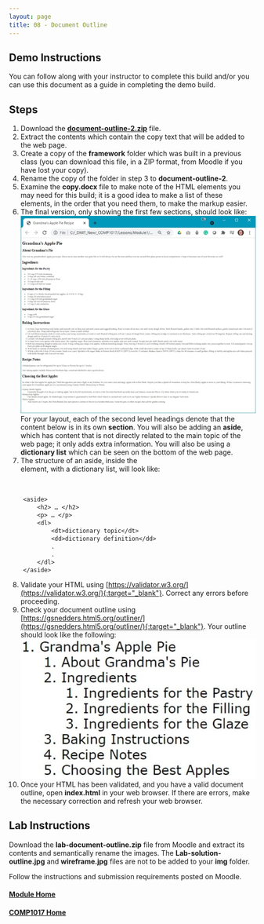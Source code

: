 ```yaml
---
layout: page
title: 08 - Document Outline
---
```

## Demo Instructions
You can follow along with your instructor to complete this build and/or you can use this document as a guide in completing the demo build.

## Steps
1.	Download the [**document-outline-2.zip**](files/document-outline-2.zip) file.
2.	Extract the contents which contain the copy text that will be added to the web page.
3.	Create a copy of the **framework** folder which was built in a previous class (you can download this file, in a ZIP format, from Moodle if you have lost your copy).
4.	Rename the copy of the folder in step 3 to **document-outline-2**.
5.	Examine the **copy.docx** file to make note of the HTML elements you may need for this build; it is a good idea to make a list of these elements, in the order that you need them, to make the markup easier.
6.	The final version, only showing the first few sections, should look like:<br>
![outline-2-final.jpg](files/outline-2-final.jpg)<br>
For your layout, each of the second level headings denote that the content below is in its own **section**. You will also be adding an **aside**, which has content that is not directly related to the main topic of the web page; it only adds extra information. You will also be using a **dictionary list** which can be seen on the bottom of the web page.
7.	The structure of an aside, inside the <main> element, with a dictionary list, will look like:
<br>

```html:
    <aside>
        <h2> … </h2>
        <p> … </p>
        <dl>
            <dt>dictionary topic</dt>
            <dd>dictionary definition</dd>
            .
            .
        </dl>
    </aside>
```

8.	Validate your HTML using [https://validator.w3.org/](https://validator.w3.org/){:target="_blank"}. Correct any errors before proceeding.
9.	Check your document outline using [https://gsnedders.html5.org/outliner/](https://gsnedders.html5.org/outliner/){:target="_blank"}. Your outline should look like the following:<br>
![apple-pie-outline.jpg](files/apple-pie-outline.jpg)
10.	Once your HTML has been validated, and you have a valid document outline, open **index.html** in your web browser. If there are errors, make the necessary correction and refresh your web browser.

## Lab Instructions
Download the **lab-document-outline.zip** file from Moodle and extract its contents and semantically rename the images. The **Lab-solution-outline.jpg** and **wireframe.jpg** files are not to be added to your **img** folder.

Follow the instructions and submission requirements posted on Moodle.

#### [Module Home](../)
#### [COMP1017 Home](../../)